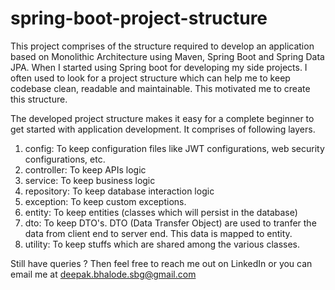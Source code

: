# spring-boot-project-structure
This project comprises of the structure required to develop an application based on Monolithic Architecture using Maven, Spring Boot and Spring Data JPA. 
When I started using Spring boot for developing my side projects. I often used to look for a project structure which can help me to keep codebase clean, readable and maintainable. This motivated me to create this structure.

The developed project structure makes it easy for a complete beginner to get started with application development. It comprises of following layers.
1. config: To keep configuration files like JWT configurations, web security configurations, etc.
2. controller: To keep APIs logic
3. service: To keep business logic
4. repository: To keep database interaction logic
5. exception: To keep custom exceptions. 
6. entity: To keep entities (classes which will persist in the database)
7. dto: To keep DTO's. DTO (Data Transfer Object) are used to tranfer the data from client end to server end. This data is mapped to entity.
8. utility: To keep stuffs which are shared among the various classes.

Still have queries ?
Then feel free to reach me out on LinkedIn or you can email me at deepak.bhalode.sbg@gmail.com
